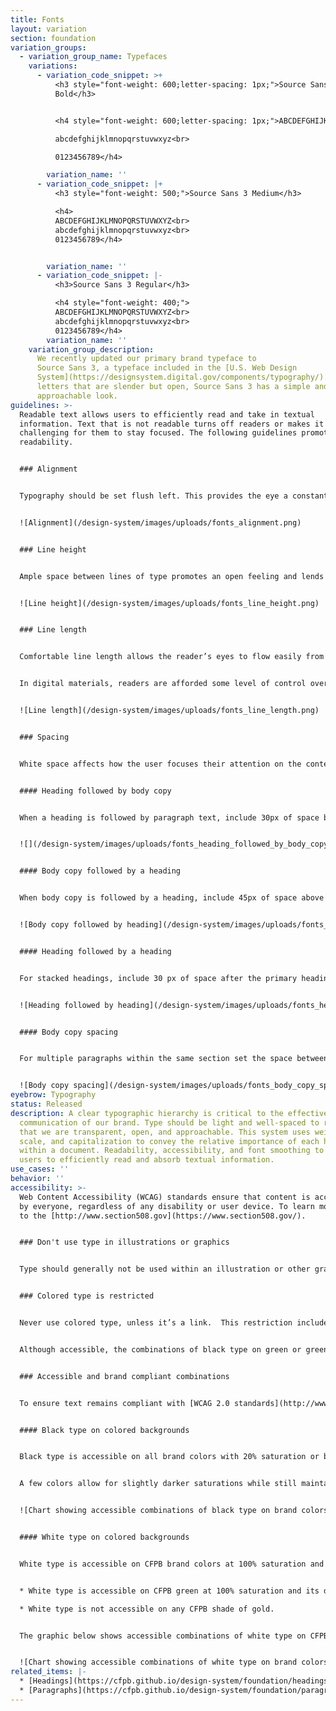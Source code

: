 ```yaml
---
title: Fonts
layout: variation
section: foundation
variation_groups:
  - variation_group_name: Typefaces
    variations:
      - variation_code_snippet: >+
          <h3 style="font-weight: 600;letter-spacing: 1px;">Source Sans 3 Semi
          Bold</h3>


          <h4 style="font-weight: 600;letter-spacing: 1px;">ABCDEFGHIJKLMNOPQRSTUVWXYZ<br>

          abcdefghijklmnopqrstuvwxyz<br>

          0123456789</h4>

        variation_name: ''
      - variation_code_snippet: |+
          <h3 style="font-weight: 500;">Source Sans 3 Medium</h3>

          <h4>
          ABCDEFGHIJKLMNOPQRSTUVWXYZ<br>
          abcdefghijklmnopqrstuvwxyz<br>
          0123456789</h4>


        variation_name: ''
      - variation_code_snippet: |-
          <h3>Source Sans 3 Regular</h3>

          <h4 style="font-weight: 400;">
          ABCDEFGHIJKLMNOPQRSTUVWXYZ<br>
          abcdefghijklmnopqrstuvwxyz<br>
          0123456789</h4>
        variation_name: ''
    variation_group_description:
      We recently updated our primary brand typeface to
      Source Sans 3, a typeface included in the [U.S. Web Design
      System](https://designsystem.digital.gov/components/typography/). With
      letters that are slender but open, Source Sans 3 has a simple and
      approachable look.
guidelines: >-
  Readable text allows users to efficiently read and take in textual
  information. Text that is not readable turns off readers or makes it
  challenging for them to stay focused. The following guidelines promote good
  readability.


  ### Alignment


  Typography should be set flush left. This provides the eye a constant starting point for each line, making text easier to read.


  ![Alignment](/design-system/images/uploads/fonts_alignment.png)


  ### Line height


  Ample space between lines of type promotes an open feeling and lends flow to body copy. When setting body copy, the leading should be 1.375 times the type size, or 37.5% larger.


  ![Line height](/design-system/images/uploads/fonts_line_height.png)


  ### Line length


  Comfortable line length allows the reader’s eyes to flow easily from the end of one line to the beginning of the next. The ideal line length is 66 characters, including spaces, though lengths may range from 45 to 90 characters.


  In digital materials, readers are afforded some level of control over line length by narrowing their browser window or changing the type size display on their devices. In printed materials, readers do not have this control. For this reason, special effort should be made to use a line length as close as possible to 66 characters in printed materials. This can be achieved by using a multi-column layout or larger margins.


  ![Line length](/design-system/images/uploads/fonts_line_length.png)


  ### Spacing


  White space affects how the user focuses their attention on the content. It makes it easier to know what to read and where to begin. Spacing between typographic elements should be open enough to feel light, but close enough to establish a proper relationship between elements.


  #### Heading followed by body copy


  When a heading is followed by paragraph text, include 30px of space below Display and 15px below Headings 1–6.


  ![](/design-system/images/uploads/fonts_heading_followed_by_body_copy.png)


  #### Body copy followed by a heading


  When body copy is followed by a heading, include 45px of space above Heading 2 and 30px above Headings 3–6.


  ![Body copy followed by heading](/design-system/images/uploads/fonts_body_copy_followed_by_heading.png)


  #### Heading followed by a heading


  For stacked headings, include 30 px of space after the primary heading.


  ![Heading followed by heading](/design-system/images/uploads/fonts_heading_followed_by_heading.png)


  #### Body copy spacing


  For multiple paragraphs within the same section set the space between paragraphs to 15px.


  ![Body copy spacing](/design-system/images/uploads/fonts_body_copy_spacing.png)
eyebrow: Typography
status: Released
description: A clear typographic hierarchy is critical to the effective
  communication of our brand. Type should be light and well-spaced to reinforce
  that we are transparent, open, and approachable. This system uses weight,
  scale, and capitalization to convey the relative importance of each heading
  within a document. Readability, accessibility, and font smoothing to allow all
  users to efficiently read and absorb textual information.
use_cases: ''
behavior: ''
accessibility: >-
  Web Content Accessibility (WCAG) standards ensure that content is accessible
  by everyone, regardless of any disability or user device. To learn more, refer
  to the [http://www.section508.gov](https://www.section508.gov/).


  ### Don't use type in illustrations or graphics


  Type should generally not be used within an illustration or other graphic, as assistive technology such as screen readers can't make sense of the words.


  ### Colored type is restricted


  Never use colored type, unless it’s a link.  This restriction includes all brand colors, including CFPB green.


  Although accessible, the combinations of black type on green or green type on black should never be used.


  ### Accessible and brand compliant combinations


  To ensure text remains compliant with [WCAG 2.0 standards](http://www.w3.org/TR/WCAG20/), use only these permitted type and background color combinations, which fall within the range of foreground/background color contrast permitted by the Section 508 guidelines. For specific color values, visit our [Color page](https://cfpb.github.io/design-system/foundation/color).


  #### Black type on colored backgrounds


  Black type is accessible on all brand colors with 20% saturation or below when using at least 14pt type. [Visit our Color page](https://cfpb.github.io/design-system/foundation/color#tints) for hex and RGB values. 


  A few colors allow for slightly darker saturations while still maintaining accessibility. If you're looking to use a combination not listed here, check [WebAIM Contrast Checker](https://webaim.org/resources/contrastchecker/)  to verify accessibility.


  ![Chart showing accessible combinations of black type on brand colors with 20% saturation](/design-system/images/uploads/black_type.png)


  #### White type on colored backgrounds


  White type is accessible on CFPB brand colors at 100% saturation and their darker shades when using at least 14pt type, with the following two exceptions:


  * White type is accessible on CFPB green at 100% saturation and its darker shades *only* when using at least 14pt bold type. Alternatively, use at least 18pt regular type.

  * White type is not accessible on any CFPB shade of gold.


  The graphic below shows accessible combinations of white type on CFPB brand colors at 100% saturation. [Visit our Color page](<>) for hex and RGB values. 


  ![Chart showing accessible combinations of white type on brand colors at 100% saturation](/design-system/images/uploads/white_type.png)
related_items: |-
  * [Headings](https://cfpb.github.io/design-system/foundation/headings)
  * [Paragraphs](https://cfpb.github.io/design-system/foundation/paragraphs)
---
```

